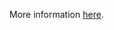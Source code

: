 More information [here](https://docs.prismacloud.io/en/enterprise-edition/policy-reference/google-cloud-policies/google-cloud-kubernetes-policies/ensure-secure-boot-for-shielded-gke-nodes-is-enabled).
